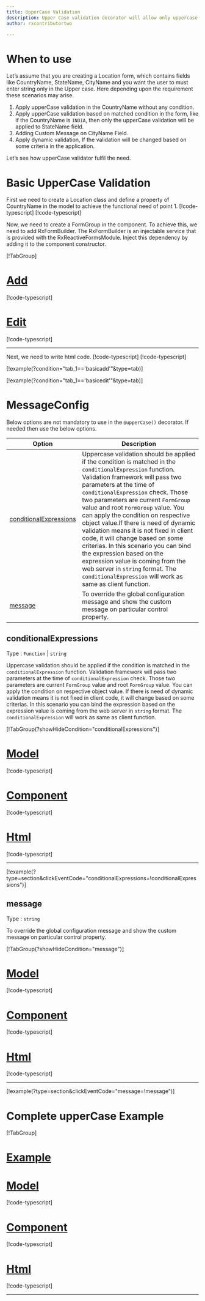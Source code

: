 ```yaml
---
title: UpperCase Validation 
description: Upper Case validation decorator will allow only uppercase to be entered. If user tries to enter any string except uppercase then the property will become invalid. To use the uppercase decorator on particular property.
author: rxcontributortwo

---
```

# When to use
Let’s assume that you are creating a Location form, which contains fields like CountryName, StateName, CityName and you want the user to must enter string only in the Upper case. Here depending upon the requirement these scenarios may arise.
1. Apply upperCase validation in the CountryName without any condition.
2.	Apply upperCase validation based on matched condition in the form, like if the CountryName is `INDIA`, then only the upperCase validation will be applied to StateName field.
3.	Adding Custom Message on CityName Field.
4.	Apply dynamic validation, If the validation will be changed based on some criteria in the application.

Let’s see how upperCase validator fulfil the need.

# Basic UpperCase Validation
First we need to create a Location class and define a property of CountryName in the model to achieve the functional need of point 1.
[!code-typescript[](\assets\examples\upperCase\add\location.model.ts?condition="tab_1=='basicadd'"&type=section)]
[!code-typescript[](\assets\examples\upperCase\edit\location.model.ts?condition="tab_1=='basicedit'"&type=section)]

Now, we need to create a FormGroup in the component. To achieve this, we need to add RxFormBuilder. The RxFormBuilder is an injectable service that is provided with the RxReactiveFormsModule. Inject this dependency by adding it to the component constructor.

[!TabGroup]
# [Add](#tab\basicadd)
[!code-typescript[](\assets\examples\upperCase\add\upper-case-add.component.ts)]
# [Edit](#tab\basicedit)
[!code-typescript[](\assets\examples\upperCase\edit\upper-case-edit.component.ts)]
***

Next, we need to write html code.
[!code-typescript[](\assets\examples\upperCase\add\upper-case-add.component.html?condition="tab_1=='basicadd'"&type=section)]
[!code-typescript[](\assets\examples\upperCase\edit\upper-case-edit.component.html?condition="tab_1=='basicedit'"&type=section)]

[!example(?condition="tab_1=='basicadd'"&type=tab)]
<app-upperCase-add></app-upperCase-add>

[!example(?condition="tab_1=='basicedit'"&type=tab)]
<app-upperCase-edit></app-upperCase-edit>
 
# MessageConfig 
Below options are not mandatory to use in the `@upperCase()` decorator. If needed then use the below options.

|Option | Description |
|--- | ---- |
|[conditionalExpressions](#conditionalexpressions) | Uppercase validation should be applied if the condition is matched in the `conditionalExpression` function. Validation framework will pass two parameters at the time of `conditionalExpression` check. Those two parameters are current `FormGroup` value and root `FormGroup` value. You can apply the condition on respective object value.If there is need of dynamic validation means it is not fixed in client code, it will change based on some criterias. In this scenario you can bind the expression based on the expression value is coming from the web server in `string` format. The `conditionalExpression` will work as same as client function. |
|[message](#message) | To override the global configuration message and show the custom message on particular control property. |

## conditionalExpressions 
Type :  `Function`  |  `string` 

Uppercase validation should be applied if the condition is matched in the `conditionalExpression` function. Validation framework will pass two parameters at the time of `conditionalExpression` check. Those two parameters are current `FormGroup` value and root `FormGroup` value. You can apply the condition on respective object value.
If there is need of dynamic validation means it is not fixed in client code, it will change based on some criterias. In this scenario you can bind the expression based on the expression value is coming from the web server in `string` format. The `conditionalExpression` will work as same as client function.

[!TabGroup(?showHideCondition="conditionalExpressions")]
# [Model](#tab\conditionalExpressionsmodel)
[!code-typescript[](\assets\examples\upperCase\conditionalExpressions\location.model.ts)]
# [Component](#tab\conditionalExpressionsComponent)
[!code-typescript[](\assets\examples\upperCase\conditionalExpressions\upper-case-conditional-expressions.component.ts)]
# [Html](#tab\conditionalExpressionsHtml)
[!code-typescript[](\assets\examples\upperCase\conditionalExpressions\upper-case-conditional-expressions.component.html)]
***

[!example(?type=section&clickEventCode="conditionalExpressions=!conditionalExpressions")]
<app-upperCase-conditionalExpressions></app-upperCase-conditionalExpressions>
 
## message 
Type :  `string` 

To override the global configuration message and show the custom message on particular control property.
 

[!TabGroup(?showHideCondition="message")]
# [Model](#tab\messageModel)
[!code-typescript[](\assets\examples\upperCase\message\location.model.ts)]
# [Component](#tab\messageComponent)
[!code-typescript[](\assets\examples\upperCase\message\upper-case-message.component.ts)]
# [Html](#tab\messageHtml)
[!code-typescript[](\assets\examples\upperCase\message\upper-case-message.component.html)]
***

[!example(?type=section&clickEventCode="message=!message")]
<app-upperCase-message></app-upperCase-message>

# Complete upperCase Example
[!TabGroup]
# [Example](#tab\completeexample)
<app-upperCase-complete></app-upperCase-complete>
# [Model](#tab\completemodel)
[!code-typescript[](\assets\examples\upperCase\complete\location.model.ts)]
# [Component](#tab\completecomponent)
[!code-typescript[](\assets\examples\upperCase\complete\upper-case-complete.component.ts)]
# [Html](#tab\completehtml)
[!code-typescript[](\assets\examples\upperCase\complete\upper-case-complete.component.html)]
***
